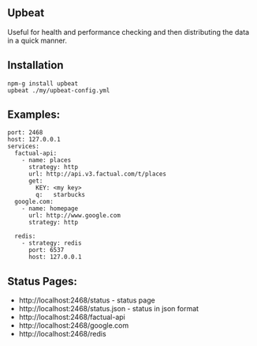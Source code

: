 Upbeat
-------

Useful for health and performance checking and then distributing the data in a quick manner. 

Installation
------------

    npm-g install upbeat
    upbeat ./my/upbeat-config.yml

Examples:
---------

    port: 2468
    host: 127.0.0.1
    services:
      factual-api:
        - name: places
          strategy: http
          url: http://api.v3.factual.com/t/places
          get:
            KEY: <my key>
            q:   starbucks 
      google.com:
        - name: homepage
          url: http://www.google.com
          strategy: http

      redis:
        - strategy: redis
          port: 6537
          host: 127.0.0.1

Status Pages:
-------------

  * http://localhost:2468/status - status page
  * http://localhost:2468/status.json - status in json format
  * http://localhost:2468/factual-api
  * http://localhost:2468/google.com
  * http://localhost:2468/redis
